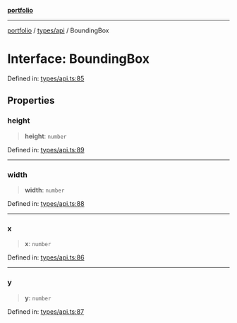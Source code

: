 [**portfolio**](../../../README.md)

***

[portfolio](../../../modules.md) / [types/api](../README.md) / BoundingBox

# Interface: BoundingBox

Defined in: [types/api.ts:85](https://github.com/tnorlund/Portfolio/blob/05576fb8cc2152f8cfda7563bbc96c1eb86988c4/portfolio/types/api.ts#L85)

## Properties

### height

> **height**: `number`

Defined in: [types/api.ts:89](https://github.com/tnorlund/Portfolio/blob/05576fb8cc2152f8cfda7563bbc96c1eb86988c4/portfolio/types/api.ts#L89)

***

### width

> **width**: `number`

Defined in: [types/api.ts:88](https://github.com/tnorlund/Portfolio/blob/05576fb8cc2152f8cfda7563bbc96c1eb86988c4/portfolio/types/api.ts#L88)

***

### x

> **x**: `number`

Defined in: [types/api.ts:86](https://github.com/tnorlund/Portfolio/blob/05576fb8cc2152f8cfda7563bbc96c1eb86988c4/portfolio/types/api.ts#L86)

***

### y

> **y**: `number`

Defined in: [types/api.ts:87](https://github.com/tnorlund/Portfolio/blob/05576fb8cc2152f8cfda7563bbc96c1eb86988c4/portfolio/types/api.ts#L87)
